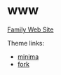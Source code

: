 # www

[Family Web Site](https://www.iliu.net/)

Theme links:

- [minima](https://github.com/jekyll/minima)
- [fork](https://github.com/iliu-net/minima)

